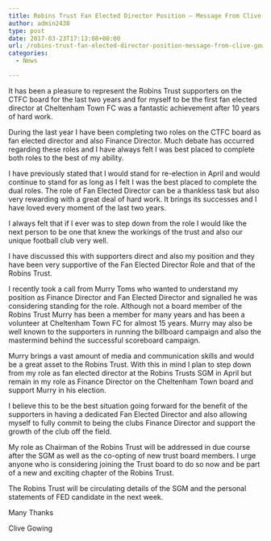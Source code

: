 ```yaml
---
title: Robins Trust Fan Elected Director Position – Message From Clive Gowing
author: admin2438
type: post
date: 2017-03-23T17:13:08+00:00
url: /robins-trust-fan-elected-director-position-message-from-clive-gowing/
categories:
  - News

---
```

<p class="p2">
  <span class="s1">It has been a pleasure to represent the Robins Trust supporters on the CTFC board for the last two years and for myself to be the first fan elected director at Cheltenham Town FC was a fantastic achievement after 10 years of hard work.</span>
</p>

<p class="p2">
  <span class="s1">During the last year I have been completing two roles on the CTFC board as fan elected director and also Finance Director. Much debate has occurred regarding these roles and I have always felt I was best placed to complete both roles to the best of my ability.</span><span class="s1"> </span><!--more-->
</p>

<p class="p2">
  <span class="s1">I have previously stated that I would stand for re-election in April and would continue to stand for as long as I felt I was the best placed to complete the dual roles. The role of Fan Elected Director can be a thankless task but also very rewarding with a great deal of hard work. It brings its successes and I have loved every moment of the last two years.</span>
</p>

<p class="p2">
  <span class="s1">I always felt that if I ever was to step down from the role I would like the next person to be one that knew the workings of the trust and also our unique football club very well.</span><span class="s1"> </span>
</p>

<p class="p2">
  <span class="s1">I have discussed this with supporters direct and also my position and they have been very supportive of the Fan Elected Director Role and that of the Robins Trust.</span>
</p>

<p class="p2">
  <span class="s1">I recently took a call from Murry Toms who wanted to understand my position as Finance Director and Fan Elected Director and signalled he was considering standing for the role. Although not a board member of the Robins Trust Murry has been a member for many years and has been a volunteer at Cheltenham Town FC for almost 15 years. Murry may also be well known to the supporters in running the billboard campaign and also the mastermind behind the successful scoreboard campaign.</span>
</p>

<p class="p2">
  <span class="s1">Murry brings a vast amount of media and communication skills and would be a great asset to the Robins Trust. With this in mind I plan to step down from my role as fan elected director at the Robins Trusts SGM in April but remain in my role as Finance Director on the Cheltenham Town board and support Murry in his election.</span>
</p>

<p class="p2">
  <span class="s1">I believe this to be the best situation going forward for the benefit of the supporters in having a dedicated Fan Elected Director and also allowing myself to fully commit to being the clubs Finance Director and support the growth of the club off the field.</span>
</p>

<p class="p2">
  <span class="s1">My role as Chairman of the Robins Trust will be addressed in due course after the SGM as well as the co-opting of new trust board members. I urge anyone who is considering joining the Trust board to do so now and be part of a new and exciting chapter of the Robins Trust.</span>
</p>

<p class="p2">
  <span class="s1">The Robins Trust will be circulating details of the SGM and the personal statements of FED candidate in the next week.</span>
</p>

<p class="p2">
  <span class="s1">Many Thanks</span>
</p>

<p class="p2">
  <span class="s1">Clive Gowing</span><span class="s1"> </span>
</p>